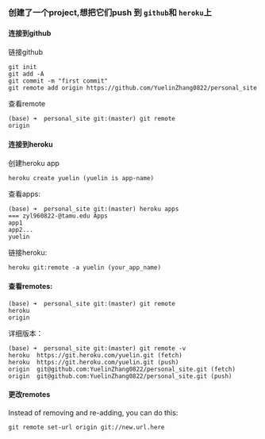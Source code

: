 ### 创建了一个project,想把它们push 到 `github`和 `heroku`上
#### 连接到github
链接github
```
git init
git add -A
git commit -m "first commit"
git remote add origin https://github.com/YuelinZhang0822/personal_site 
```
查看remote
```
(base) ➜  personal_site git:(master) git remote
origin
```
#### 连接到heroku
创建heroku app
```
heroku create yuelin (yuelin is app-name)
```
查看apps:
```
(base) ➜  personal_site git:(master) heroku apps
=== zyl960822-@tamu.edu Apps
app1
app2...
yuelin
```
链接heroku:
```
heroku git:remote -a yuelin (your_app_name)
```
#### 查看remotes:
```
(base) ➜  personal_site git:(master) git remote
heroku
origin
```
详细版本：  
```
(base) ➜  personal_site git:(master) git remote -v
heroku	https://git.heroku.com/yuelin.git (fetch)
heroku	https://git.heroku.com/yuelin.git (push)
origin	git@github.com:YuelinZhang0822/personal_site.git (fetch)
origin	git@github.com:YuelinZhang0822/personal_site.git (push)
```

#### 更改remotes
Instead of removing and re-adding, you can do this:   
```
git remote set-url origin git://new.url.here
```

